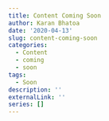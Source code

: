 ```yaml
---
title: Content Coming Soon
author: Karan Bhatoa
date: '2020-04-13'
slug: content-coming-soon
categories:
  - Content
  - coming
  - soon
tags:
  - Soon
description: ''
externalLink: ''
series: []
---
```

